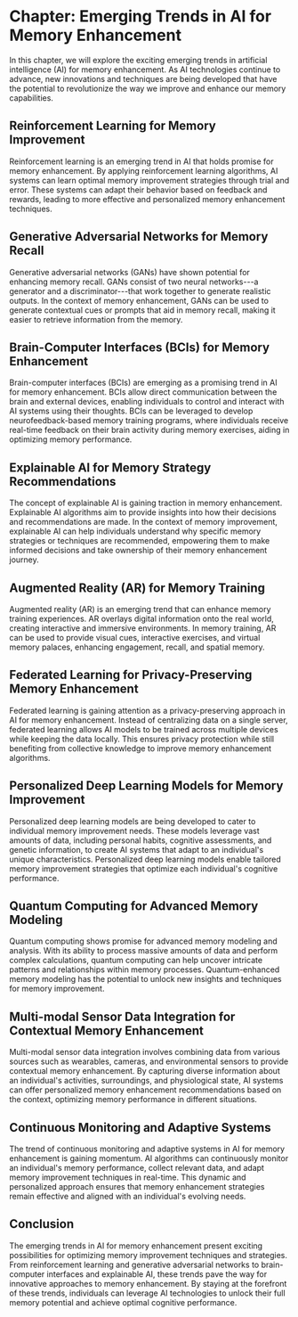 Chapter: Emerging Trends in AI for Memory Enhancement
=====================================================

In this chapter, we will explore the exciting emerging trends in artificial intelligence (AI) for memory enhancement. As AI technologies continue to advance, new innovations and techniques are being developed that have the potential to revolutionize the way we improve and enhance our memory capabilities.

Reinforcement Learning for Memory Improvement
---------------------------------------------

Reinforcement learning is an emerging trend in AI that holds promise for memory enhancement. By applying reinforcement learning algorithms, AI systems can learn optimal memory improvement strategies through trial and error. These systems can adapt their behavior based on feedback and rewards, leading to more effective and personalized memory enhancement techniques.

Generative Adversarial Networks for Memory Recall
-------------------------------------------------

Generative adversarial networks (GANs) have shown potential for enhancing memory recall. GANs consist of two neural networks---a generator and a discriminator---that work together to generate realistic outputs. In the context of memory enhancement, GANs can be used to generate contextual cues or prompts that aid in memory recall, making it easier to retrieve information from the memory.

Brain-Computer Interfaces (BCIs) for Memory Enhancement
-------------------------------------------------------

Brain-computer interfaces (BCIs) are emerging as a promising trend in AI for memory enhancement. BCIs allow direct communication between the brain and external devices, enabling individuals to control and interact with AI systems using their thoughts. BCIs can be leveraged to develop neurofeedback-based memory training programs, where individuals receive real-time feedback on their brain activity during memory exercises, aiding in optimizing memory performance.

Explainable AI for Memory Strategy Recommendations
--------------------------------------------------

The concept of explainable AI is gaining traction in memory enhancement. Explainable AI algorithms aim to provide insights into how their decisions and recommendations are made. In the context of memory improvement, explainable AI can help individuals understand why specific memory strategies or techniques are recommended, empowering them to make informed decisions and take ownership of their memory enhancement journey.

Augmented Reality (AR) for Memory Training
------------------------------------------

Augmented reality (AR) is an emerging trend that can enhance memory training experiences. AR overlays digital information onto the real world, creating interactive and immersive environments. In memory training, AR can be used to provide visual cues, interactive exercises, and virtual memory palaces, enhancing engagement, recall, and spatial memory.

Federated Learning for Privacy-Preserving Memory Enhancement
------------------------------------------------------------

Federated learning is gaining attention as a privacy-preserving approach in AI for memory enhancement. Instead of centralizing data on a single server, federated learning allows AI models to be trained across multiple devices while keeping the data locally. This ensures privacy protection while still benefiting from collective knowledge to improve memory enhancement algorithms.

Personalized Deep Learning Models for Memory Improvement
--------------------------------------------------------

Personalized deep learning models are being developed to cater to individual memory improvement needs. These models leverage vast amounts of data, including personal habits, cognitive assessments, and genetic information, to create AI systems that adapt to an individual's unique characteristics. Personalized deep learning models enable tailored memory improvement strategies that optimize each individual's cognitive performance.

Quantum Computing for Advanced Memory Modeling
----------------------------------------------

Quantum computing shows promise for advanced memory modeling and analysis. With its ability to process massive amounts of data and perform complex calculations, quantum computing can help uncover intricate patterns and relationships within memory processes. Quantum-enhanced memory modeling has the potential to unlock new insights and techniques for memory improvement.

Multi-modal Sensor Data Integration for Contextual Memory Enhancement
---------------------------------------------------------------------

Multi-modal sensor data integration involves combining data from various sources such as wearables, cameras, and environmental sensors to provide contextual memory enhancement. By capturing diverse information about an individual's activities, surroundings, and physiological state, AI systems can offer personalized memory enhancement recommendations based on the context, optimizing memory performance in different situations.

Continuous Monitoring and Adaptive Systems
------------------------------------------

The trend of continuous monitoring and adaptive systems in AI for memory enhancement is gaining momentum. AI algorithms can continuously monitor an individual's memory performance, collect relevant data, and adapt memory improvement techniques in real-time. This dynamic and personalized approach ensures that memory enhancement strategies remain effective and aligned with an individual's evolving needs.

Conclusion
----------

The emerging trends in AI for memory enhancement present exciting possibilities for optimizing memory improvement techniques and strategies. From reinforcement learning and generative adversarial networks to brain-computer interfaces and explainable AI, these trends pave the way for innovative approaches to memory enhancement. By staying at the forefront of these trends, individuals can leverage AI technologies to unlock their full memory potential and achieve optimal cognitive performance.
